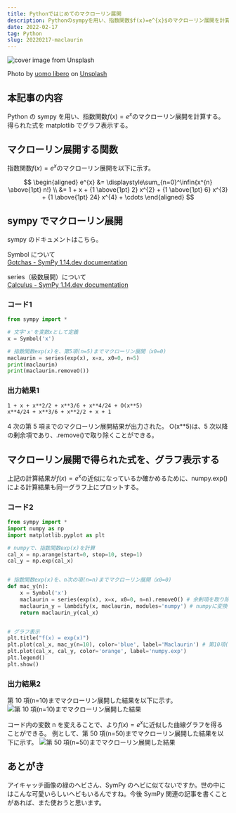 ```yaml
---
title: Pythonではじめてのマクローリン展開
description: Pythonのsympyを用い、指数関数$f(x)=e^{x}$のマクローリン展開を計算する。
date: 2022-02-17
tag: Python
slug: 20220217-maclaurin
---
```


![cover image from Unsplash](/assets/blog/20220217-maclaurin/cover.webp)

Photo by [uomo libero](https://unsplash.com/photos/ONytz6ri4k4) on [Unsplash](https://unsplash.com/)

## 本記事の内容

Python の sympy を用い、指数関数$f(x)=e^{x}$のマクローリン展開を計算する。  
得られた式を matplotlib でグラフ表示する。

## マクローリン展開する関数

指数関数$f(x)=e^{x}$のマクローリン展開を以下に示す。

$$
\begin{aligned}
e^{x} &= \displaystyle\sum_{n=0}^\infin{x^{n} \above{1pt} n!} \\
&= 1 + x + {1 \above{1pt} 2} x^{2} + {1 \above{1pt} 6} x^{3} + {1 \above{1pt} 24} x^{4} + \cdots
\end{aligned}
$$

## sympy でマクローリン展開

sympy のドキュメントはこちら。

Symbol について  
[Gotchas - SymPy 1.14.dev documentation](https://docs.sympy.org/dev/tutorial/gotchas.html#symbols)

series（級数展開）について  
[Calculus - SymPy 1.14.dev documentation](https://docs.sympy.org/dev/tutorial/calculus.html#series-expansion)

### コード1

```python
from sympy import *

# 文字'x'を変数xとして定義
x = Symbol('x')

# 指数関数exp(x)を、第5項(n=5)までマクローリン展開（x0=0)
maclaurin = series(exp(x), x=x, x0=0, n=5)
print(maclaurin)
print(maclaurin.removeO())
```

### 出力結果1

```txt
1 + x + x**2/2 + x**3/6 + x**4/24 + O(x**5)
x**4/24 + x**3/6 + x**2/2 + x + 1
```

4 次の第 5 項までのマクローリン展開結果が出力された。
O(x\*\*5)は、5 次以降の剰余項であり、.remove()で取り除くことができる。

## マクローリン展開で得られた式を、グラフ表示する

上記の計算結果が$f(x)=e^{x}$の近似になっているか確かめるために、numpy.exp()による計算結果も同一グラフ上にプロットする。

### コード2

```python
from sympy import *
import numpy as np
import matplotlib.pyplot as plt

# numpyで、指数関数exp(x)を計算
cal_x = np.arange(start=0, stop=10, step=1)
cal_y = np.exp(cal_x)


# 指数関数exp(x)を、n次の項(n=n)までマクローリン展開（x0=0)
def mac_y(n):
    x = Symbol('x')
    maclaurin = series(exp(x), x=x, x0=0, n=n).removeO() # 余剰項を取り除く
    maclaurin_y = lambdify(x, maclaurin, modules='numpy') # numpyに変換
    return maclaurin_y(cal_x)


# グラフ表示
plt.title("f(x) = exp(x)")
plt.plot(cal_x, mac_y(n=10), color='blue', label='Maclaurin') # 第10項(n=10)まで展開
plt.plot(cal_x, cal_y, color='orange', label='numpy.exp')
plt.legend()
plt.show()
```

### 出力結果2

第 10 項(n=10)までマクローリン展開した結果を以下に示す。
![第 10 項(n=10)までマクローリン展開した結果](https://storage.googleapis.com/zenn-user-upload/f467775e7619-20211218.jpeg)

コード内の変数 n を変えることで、より$f(x)=e^{x}$に近似した曲線グラフを得ることができる。
例として、第 50 項(n=50)までマクローリン展開した結果を以下に示す。
![第 50 項(n=50)までマクローリン展開した結果](https://storage.googleapis.com/zenn-user-upload/ad0bfbd6161a-20211218.jpeg)

## あとがき

アイキャッチ画像の緑のヘビさん、SymPy のヘビに似てないですか。世の中にはこんな可愛いらしいヘビもいるんですね。今後 SymPy 関連の記事を書くことがあれば、また使おうと思います。
